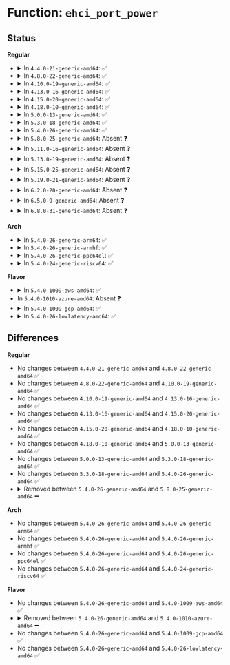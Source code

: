 # Function: <code>ehci_port_power</code>

## Status
<b>Regular</b>
<ul>
<li>
<details>
<summary>In <code>4.4.0-21-generic-amd64</code>: ✅</summary>

```c
int ehci_port_power(struct ehci_hcd * ehci, int portnum, bool enable)
```

```json
{
  "name": "ehci_port_power",
  "collision_type": "Unique Static",
  "inline_type": "No",
  "funcs": [
    {
      "addr": 18446744071585337408,
      "name": "ehci_port_power",
      "external": false,
      "loc": "drivers/usb/host/ehci-hub.c:1314",
      "file": "drivers/usb/host/ehci-hcd.c",
      "inline": "seen, unknown",
      "caller_inline": [],
      "caller_func": [
        "drivers/usb/host/ehci-hcd.c:ehci_hub_control",
        "drivers/usb/host/ehci-hcd.c:ehci_hub_control",
        "drivers/usb/host/ehci-hcd.c:ehci_silence_controller",
        "drivers/usb/host/ehci-hcd.c:ehci_bus_resume"
      ]
    }
  ],
  "symbols": [
    {
      "addr": 18446744071585337408,
      "name": "ehci_port_power",
      "section": ".text",
      "bind": "STB_LOCAL",
      "size": 115
    }
  ]
}
```
</details>
</li>
<li>
<details>
<summary>In <code>4.8.0-22-generic-amd64</code>: ✅</summary>

```c
int ehci_port_power(struct ehci_hcd * ehci, int portnum, bool enable)
```

```json
{
  "name": "ehci_port_power",
  "collision_type": "Unique Static",
  "inline_type": "No",
  "funcs": [
    {
      "addr": 18446744071585733664,
      "name": "ehci_port_power",
      "external": false,
      "loc": "drivers/usb/host/ehci-hub.c:1326",
      "file": "drivers/usb/host/ehci-hcd.c",
      "inline": "seen, unknown",
      "caller_inline": [],
      "caller_func": [
        "drivers/usb/host/ehci-hcd.c:ehci_silence_controller",
        "drivers/usb/host/ehci-hcd.c:ehci_hub_control",
        "drivers/usb/host/ehci-hcd.c:ehci_hub_control",
        "drivers/usb/host/ehci-hcd.c:ehci_bus_resume"
      ]
    }
  ],
  "symbols": [
    {
      "addr": 18446744071585733664,
      "name": "ehci_port_power",
      "section": ".text",
      "bind": "STB_LOCAL",
      "size": 112
    }
  ]
}
```
</details>
</li>
<li>
<details>
<summary>In <code>4.10.0-19-generic-amd64</code>: ✅</summary>

```c
int ehci_port_power(struct ehci_hcd * ehci, int portnum, bool enable)
```

```json
{
  "name": "ehci_port_power",
  "collision_type": "Unique Static",
  "inline_type": "No",
  "funcs": [
    {
      "addr": 18446744071585922304,
      "name": "ehci_port_power",
      "external": false,
      "loc": "drivers/usb/host/ehci-hub.c:1340",
      "file": "drivers/usb/host/ehci-hcd.c",
      "inline": "seen, unknown",
      "caller_inline": [],
      "caller_func": [
        "drivers/usb/host/ehci-hcd.c:ehci_silence_controller",
        "drivers/usb/host/ehci-hcd.c:ehci_hub_control",
        "drivers/usb/host/ehci-hcd.c:ehci_hub_control",
        "drivers/usb/host/ehci-hcd.c:ehci_bus_resume"
      ]
    }
  ],
  "symbols": [
    {
      "addr": 18446744071585922304,
      "name": "ehci_port_power",
      "section": ".text",
      "bind": "STB_LOCAL",
      "size": 112
    }
  ]
}
```
</details>
</li>
<li>
<details>
<summary>In <code>4.13.0-16-generic-amd64</code>: ✅</summary>

```c
int ehci_port_power(struct ehci_hcd * ehci, int portnum, bool enable)
```

```json
{
  "name": "ehci_port_power",
  "collision_type": "Unique Static",
  "inline_type": "No",
  "funcs": [
    {
      "addr": 18446744071586006704,
      "name": "ehci_port_power",
      "external": false,
      "loc": "drivers/usb/host/ehci-hub.c:1340",
      "file": "drivers/usb/host/ehci-hcd.c",
      "inline": "seen, unknown",
      "caller_inline": [],
      "caller_func": [
        "drivers/usb/host/ehci-hcd.c:ehci_silence_controller",
        "drivers/usb/host/ehci-hcd.c:ehci_hub_control",
        "drivers/usb/host/ehci-hcd.c:ehci_hub_control",
        "drivers/usb/host/ehci-hcd.c:ehci_bus_resume"
      ]
    }
  ],
  "symbols": [
    {
      "addr": 18446744071586006704,
      "name": "ehci_port_power",
      "section": ".text",
      "bind": "STB_LOCAL",
      "size": 112
    }
  ]
}
```
</details>
</li>
<li>
<details>
<summary>In <code>4.15.0-20-generic-amd64</code>: ✅</summary>

```c
int ehci_port_power(struct ehci_hcd * ehci, int portnum, bool enable)
```

```json
{
  "name": "ehci_port_power",
  "collision_type": "Unique Static",
  "inline_type": "No",
  "funcs": [
    {
      "addr": 18446744071586450848,
      "name": "ehci_port_power",
      "external": false,
      "loc": "drivers/usb/host/ehci-hub.c:1327",
      "file": "drivers/usb/host/ehci-hcd.c",
      "inline": "seen, unknown",
      "caller_inline": [],
      "caller_func": [
        "drivers/usb/host/ehci-hcd.c:ehci_silence_controller",
        "drivers/usb/host/ehci-hcd.c:ehci_hub_control",
        "drivers/usb/host/ehci-hcd.c:ehci_hub_control",
        "drivers/usb/host/ehci-hcd.c:ehci_bus_resume"
      ]
    }
  ],
  "symbols": [
    {
      "addr": 18446744071586450848,
      "name": "ehci_port_power",
      "section": ".text",
      "bind": "STB_LOCAL",
      "size": 112
    }
  ]
}
```
</details>
</li>
<li>
<details>
<summary>In <code>4.18.0-10-generic-amd64</code>: ✅</summary>

```c
int ehci_port_power(struct ehci_hcd * ehci, int portnum, bool enable)
```

```json
{
  "name": "ehci_port_power",
  "collision_type": "Unique Static",
  "inline_type": "No",
  "funcs": [
    {
      "addr": 18446744071586715984,
      "name": "ehci_port_power",
      "external": false,
      "loc": "drivers/usb/host/ehci-hub.c:1327",
      "file": "drivers/usb/host/ehci-hcd.c",
      "inline": "seen, unknown",
      "caller_inline": [],
      "caller_func": [
        "drivers/usb/host/ehci-hcd.c:ehci_silence_controller",
        "drivers/usb/host/ehci-hcd.c:ehci_hub_control",
        "drivers/usb/host/ehci-hcd.c:ehci_hub_control",
        "drivers/usb/host/ehci-hcd.c:ehci_bus_resume"
      ]
    }
  ],
  "symbols": [
    {
      "addr": 18446744071586715984,
      "name": "ehci_port_power",
      "section": ".text",
      "bind": "STB_LOCAL",
      "size": 105
    }
  ]
}
```
</details>
</li>
<li>
<details>
<summary>In <code>5.0.0-13-generic-amd64</code>: ✅</summary>

```c
int ehci_port_power(struct ehci_hcd * ehci, int portnum, bool enable)
```

```json
{
  "name": "ehci_port_power",
  "collision_type": "Unique Static",
  "inline_type": "No",
  "funcs": [
    {
      "addr": 18446744071586873712,
      "name": "ehci_port_power",
      "external": false,
      "loc": "drivers/usb/host/ehci-hub.c:1335",
      "file": "drivers/usb/host/ehci-hcd.c",
      "inline": "seen, unknown",
      "caller_inline": [],
      "caller_func": [
        "drivers/usb/host/ehci-hcd.c:ehci_silence_controller",
        "drivers/usb/host/ehci-hcd.c:ehci_hub_control",
        "drivers/usb/host/ehci-hcd.c:ehci_hub_control",
        "drivers/usb/host/ehci-hcd.c:ehci_bus_resume"
      ]
    }
  ],
  "symbols": [
    {
      "addr": 18446744071586873712,
      "name": "ehci_port_power",
      "section": ".text",
      "bind": "STB_LOCAL",
      "size": 105
    }
  ]
}
```
</details>
</li>
<li>
<details>
<summary>In <code>5.3.0-18-generic-amd64</code>: ✅</summary>

```c
int ehci_port_power(struct ehci_hcd * ehci, int portnum, bool enable)
```

```json
{
  "name": "ehci_port_power",
  "collision_type": "Unique Static",
  "inline_type": "No",
  "funcs": [
    {
      "addr": 18446744071587132368,
      "name": "ehci_port_power",
      "external": false,
      "loc": "drivers/usb/host/ehci-hub.c:1335",
      "file": "drivers/usb/host/ehci-hcd.c",
      "inline": "seen, unknown",
      "caller_inline": [],
      "caller_func": [
        "drivers/usb/host/ehci-hcd.c:ehci_silence_controller",
        "drivers/usb/host/ehci-hcd.c:ehci_hub_control",
        "drivers/usb/host/ehci-hcd.c:ehci_hub_control",
        "drivers/usb/host/ehci-hcd.c:ehci_bus_resume"
      ]
    }
  ],
  "symbols": [
    {
      "addr": 18446744071587132368,
      "name": "ehci_port_power",
      "section": ".text",
      "bind": "STB_LOCAL",
      "size": 108
    }
  ]
}
```
</details>
</li>
<li>
<details>
<summary>In <code>5.4.0-26-generic-amd64</code>: ✅</summary>

```c
int ehci_port_power(struct ehci_hcd * ehci, int portnum, bool enable)
```

```json
{
  "name": "ehci_port_power",
  "collision_type": "Unique Static",
  "inline_type": "No",
  "funcs": [
    {
      "addr": 18446744071587332752,
      "name": "ehci_port_power",
      "external": false,
      "loc": "drivers/usb/host/ehci-hub.c:1335",
      "file": "drivers/usb/host/ehci-hcd.c",
      "inline": "seen, unknown",
      "caller_inline": [],
      "caller_func": [
        "drivers/usb/host/ehci-hcd.c:ehci_silence_controller",
        "drivers/usb/host/ehci-hcd.c:ehci_hub_control",
        "drivers/usb/host/ehci-hcd.c:ehci_hub_control",
        "drivers/usb/host/ehci-hcd.c:ehci_bus_resume"
      ]
    }
  ],
  "symbols": [
    {
      "addr": 18446744071587332752,
      "name": "ehci_port_power",
      "section": ".text",
      "bind": "STB_LOCAL",
      "size": 108
    }
  ]
}
```
</details>
</li>
<li>
<details>
<summary>In <code>5.8.0-25-generic-amd64</code>: Absent ❓</summary>

```json
{
  "name": "ehci_port_power",
  "collision_type": "Unique Static",
  "inline_type": "Selective",
  "funcs": [
    {
      "addr": 18446744071588200448,
      "name": "ehci_port_power",
      "external": false,
      "loc": "drivers/usb/host/ehci-hub.c:1334",
      "file": "drivers/usb/host/ehci-hcd.c",
      "inline": "not declared, inlined",
      "caller_inline": [],
      "caller_func": [
        "drivers/usb/host/ehci-hcd.c:ehci_silence_controller",
        "drivers/usb/host/ehci-hcd.c:ehci_hub_control",
        "drivers/usb/host/ehci-hcd.c:ehci_hub_control",
        "drivers/usb/host/ehci-hcd.c:ehci_handover_companion_ports"
      ]
    }
  ],
  "symbols": [
    {
      "addr": 18446744071588200448,
      "name": "ehci_port_power.isra.0",
      "section": ".text",
      "bind": "STB_LOCAL",
      "size": 104
    }
  ]
}
```
</details>
</li>
<li>
<details>
<summary>In <code>5.11.0-16-generic-amd64</code>: Absent ❓</summary>

```json
{
  "name": "ehci_port_power",
  "collision_type": "Unique Static",
  "inline_type": "Selective",
  "funcs": [
    {
      "addr": 18446744071588237008,
      "name": "ehci_port_power",
      "external": false,
      "loc": "drivers/usb/host/ehci-hub.c:1337",
      "file": "drivers/usb/host/ehci-hcd.c",
      "inline": "not declared, inlined",
      "caller_inline": [],
      "caller_func": [
        "drivers/usb/host/ehci-hcd.c:ehci_silence_controller",
        "drivers/usb/host/ehci-hcd.c:ehci_hub_control",
        "drivers/usb/host/ehci-hcd.c:ehci_hub_control",
        "drivers/usb/host/ehci-hcd.c:ehci_handover_companion_ports"
      ]
    }
  ],
  "symbols": [
    {
      "addr": 18446744071588237008,
      "name": "ehci_port_power.isra.0",
      "section": ".text",
      "bind": "STB_LOCAL",
      "size": 104
    }
  ]
}
```
</details>
</li>
<li>
<details>
<summary>In <code>5.13.0-19-generic-amd64</code>: Absent ❓</summary>

```json
{
  "name": "ehci_port_power",
  "collision_type": "Unique Static",
  "inline_type": "Selective",
  "funcs": [
    {
      "addr": 18446744071588119904,
      "name": "ehci_port_power",
      "external": false,
      "loc": "drivers/usb/host/ehci-hub.c:1337",
      "file": "drivers/usb/host/ehci-hcd.c",
      "inline": "not declared, inlined",
      "caller_inline": [],
      "caller_func": [
        "drivers/usb/host/ehci-hcd.c:ehci_silence_controller",
        "drivers/usb/host/ehci-hcd.c:ehci_hub_control",
        "drivers/usb/host/ehci-hcd.c:ehci_hub_control",
        "drivers/usb/host/ehci-hcd.c:ehci_handover_companion_ports"
      ]
    }
  ],
  "symbols": [
    {
      "addr": 18446744071588119904,
      "name": "ehci_port_power.isra.0",
      "section": ".text",
      "bind": "STB_LOCAL",
      "size": 104
    }
  ]
}
```
</details>
</li>
<li>
<details>
<summary>In <code>5.15.0-25-generic-amd64</code>: Absent ❓</summary>

```json
{
  "name": "ehci_port_power",
  "collision_type": "Unique Static",
  "inline_type": "Selective",
  "funcs": [
    {
      "addr": 18446744071588755168,
      "name": "ehci_port_power",
      "external": false,
      "loc": "drivers/usb/host/ehci-hub.c:1198",
      "file": "drivers/usb/host/ehci-hcd.c",
      "inline": "not declared, inlined",
      "caller_inline": [],
      "caller_func": [
        "drivers/usb/host/ehci-hcd.c:ehci_silence_controller",
        "drivers/usb/host/ehci-hcd.c:ehci_hub_control",
        "drivers/usb/host/ehci-hcd.c:ehci_hub_control",
        "drivers/usb/host/ehci-hcd.c:ehci_handover_companion_ports"
      ]
    }
  ],
  "symbols": [
    {
      "addr": 18446744071588755168,
      "name": "ehci_port_power.isra.0",
      "section": ".text",
      "bind": "STB_LOCAL",
      "size": 163
    }
  ]
}
```
</details>
</li>
<li>
<details>
<summary>In <code>5.19.0-21-generic-amd64</code>: Absent ❓</summary>

```json
{
  "name": "ehci_port_power",
  "collision_type": "Unique Static",
  "inline_type": "Selective",
  "funcs": [
    {
      "addr": 18446744071590179472,
      "name": "ehci_port_power",
      "external": false,
      "loc": "drivers/usb/host/ehci-hub.c:1199",
      "file": "drivers/usb/host/ehci-hcd.c",
      "inline": "not declared, inlined",
      "caller_inline": [],
      "caller_func": [
        "drivers/usb/host/ehci-hcd.c:ehci_silence_controller",
        "drivers/usb/host/ehci-hcd.c:ehci_hub_control",
        "drivers/usb/host/ehci-hcd.c:ehci_hub_control",
        "drivers/usb/host/ehci-hcd.c:ehci_handover_companion_ports"
      ]
    }
  ],
  "symbols": [
    {
      "addr": 18446744071590179472,
      "name": "ehci_port_power.isra.0",
      "section": ".text",
      "bind": "STB_LOCAL",
      "size": 180
    }
  ]
}
```
</details>
</li>
<li>
<details>
<summary>In <code>6.2.0-20-generic-amd64</code>: Absent ❓</summary>

```json
{
  "name": "ehci_port_power",
  "collision_type": "Unique Static",
  "inline_type": "Selective",
  "funcs": [
    {
      "addr": 18446744071591795584,
      "name": "ehci_port_power",
      "external": false,
      "loc": "drivers/usb/host/ehci-hub.c:1199",
      "file": "drivers/usb/host/ehci-hcd.c",
      "inline": "not declared, inlined",
      "caller_inline": [],
      "caller_func": [
        "drivers/usb/host/ehci-hcd.c:ehci_silence_controller",
        "drivers/usb/host/ehci-hcd.c:ehci_hub_control",
        "drivers/usb/host/ehci-hcd.c:ehci_hub_control",
        "drivers/usb/host/ehci-hcd.c:ehci_handover_companion_ports"
      ]
    }
  ],
  "symbols": [
    {
      "addr": 18446744071591795584,
      "name": "ehci_port_power.isra.0",
      "section": ".text",
      "bind": "STB_LOCAL",
      "size": 180
    }
  ]
}
```
</details>
</li>
<li>
<details>
<summary>In <code>6.5.0-9-generic-amd64</code>: Absent ❓</summary>

```json
{
  "name": "ehci_port_power",
  "collision_type": "Unique Static",
  "inline_type": "Selective",
  "funcs": [
    {
      "addr": 18446744071592218080,
      "name": "ehci_port_power",
      "external": false,
      "loc": "drivers/usb/host/ehci-hub.c:1199",
      "file": "drivers/usb/host/ehci-hcd.c",
      "inline": "not declared, inlined",
      "caller_inline": [],
      "caller_func": [
        "drivers/usb/host/ehci-hcd.c:ehci_silence_controller",
        "drivers/usb/host/ehci-hcd.c:ehci_hub_control",
        "drivers/usb/host/ehci-hcd.c:ehci_hub_control",
        "drivers/usb/host/ehci-hcd.c:ehci_handover_companion_ports"
      ]
    }
  ],
  "symbols": [
    {
      "addr": 18446744071592218080,
      "name": "ehci_port_power.isra.0",
      "section": ".text",
      "bind": "STB_LOCAL",
      "size": 180
    }
  ]
}
```
</details>
</li>
<li>
<details>
<summary>In <code>6.8.0-31-generic-amd64</code>: Absent ❓</summary>

```json
{
  "name": "ehci_port_power",
  "collision_type": "Unique Static",
  "inline_type": "Selective",
  "funcs": [
    {
      "addr": 18446744071592958880,
      "name": "ehci_port_power",
      "external": false,
      "loc": "drivers/usb/host/ehci-hub.c:1207",
      "file": "drivers/usb/host/ehci-hcd.c",
      "inline": "not declared, inlined",
      "caller_inline": [],
      "caller_func": [
        "drivers/usb/host/ehci-hcd.c:ehci_silence_controller",
        "drivers/usb/host/ehci-hcd.c:ehci_hub_control",
        "drivers/usb/host/ehci-hcd.c:ehci_hub_control",
        "drivers/usb/host/ehci-hcd.c:ehci_handover_companion_ports"
      ]
    }
  ],
  "symbols": [
    {
      "addr": 18446744071592958880,
      "name": "ehci_port_power.isra.0",
      "section": ".text",
      "bind": "STB_LOCAL",
      "size": 178
    }
  ]
}
```
</details>
</li>
</ul>
<b>Arch</b>
<ul>
<li>
<details>
<summary>In <code>5.4.0-26-generic-arm64</code>: ✅</summary>

```c
int ehci_port_power(struct ehci_hcd * ehci, int portnum, bool enable)
```

```json
{
  "name": "ehci_port_power",
  "collision_type": "Unique Static",
  "inline_type": "No",
  "funcs": [
    {
      "addr": 18446603336500466448,
      "name": "ehci_port_power",
      "external": false,
      "loc": "drivers/usb/host/ehci-hub.c:1335",
      "file": "drivers/usb/host/ehci-hcd.c",
      "inline": "seen, unknown",
      "caller_inline": [],
      "caller_func": [
        "drivers/usb/host/ehci-hcd.c:ehci_silence_controller",
        "drivers/usb/host/ehci-hcd.c:ehci_hub_control",
        "drivers/usb/host/ehci-hcd.c:ehci_hub_control",
        "drivers/usb/host/ehci-hcd.c:ehci_bus_resume"
      ]
    }
  ],
  "symbols": [
    {
      "addr": 18446603336500466448,
      "name": "ehci_port_power",
      "section": ".text",
      "bind": "STB_LOCAL",
      "size": 184
    }
  ]
}
```
</details>
</li>
<li>
<details>
<summary>In <code>5.4.0-26-generic-armhf</code>: ✅</summary>

```c
int ehci_port_power(struct ehci_hcd * ehci, int portnum, bool enable)
```

```json
{
  "name": "ehci_port_power",
  "collision_type": "Unique Static",
  "inline_type": "No",
  "funcs": [
    {
      "addr": 3232906972,
      "name": "ehci_port_power",
      "external": false,
      "loc": "drivers/usb/host/ehci-hub.c:1335",
      "file": "drivers/usb/host/ehci-hcd.c",
      "inline": "seen, unknown",
      "caller_inline": [],
      "caller_func": [
        "drivers/usb/host/ehci-hcd.c:ehci_silence_controller",
        "drivers/usb/host/ehci-hcd.c:ehci_hub_control",
        "drivers/usb/host/ehci-hcd.c:ehci_hub_control",
        "drivers/usb/host/ehci-hcd.c:ehci_hub_control",
        "drivers/usb/host/ehci-hcd.c:ehci_bus_resume"
      ]
    }
  ],
  "symbols": [
    {
      "addr": 3232906972,
      "name": "ehci_port_power",
      "section": ".text",
      "bind": "STB_LOCAL",
      "size": 168
    }
  ]
}
```
</details>
</li>
<li>
<details>
<summary>In <code>5.4.0-26-generic-ppc64el</code>: ✅</summary>

```c
int ehci_port_power(struct ehci_hcd * ehci, int portnum, bool enable)
```

```json
{
  "name": "ehci_port_power",
  "collision_type": "Unique Static",
  "inline_type": "No",
  "funcs": [
    {
      "addr": 13835058055293825696,
      "name": "ehci_port_power",
      "external": false,
      "loc": "drivers/usb/host/ehci-hub.c:1335",
      "file": "drivers/usb/host/ehci-hcd.c",
      "inline": "seen, unknown",
      "caller_inline": [],
      "caller_func": [
        "drivers/usb/host/ehci-hcd.c:ehci_silence_controller",
        "drivers/usb/host/ehci-hcd.c:ehci_hub_control",
        "drivers/usb/host/ehci-hcd.c:ehci_hub_control",
        "drivers/usb/host/ehci-hcd.c:ehci_hub_control",
        "drivers/usb/host/ehci-hcd.c:ehci_bus_resume"
      ]
    }
  ],
  "symbols": [
    {
      "addr": 13835058055293825696,
      "name": "ehci_port_power",
      "section": ".text",
      "bind": "STB_LOCAL",
      "size": 348
    }
  ]
}
```
</details>
</li>
<li>
<details>
<summary>In <code>5.4.0-24-generic-riscv64</code>: ✅</summary>

```c
int ehci_port_power(struct ehci_hcd * ehci, int portnum, bool enable)
```

```json
{
  "name": "ehci_port_power",
  "collision_type": "Unique Static",
  "inline_type": "No",
  "funcs": [
    {
      "addr": 18446743936277367136,
      "name": "ehci_port_power",
      "external": false,
      "loc": "drivers/usb/host/ehci-hub.c:1335",
      "file": "drivers/usb/host/ehci-hcd.c",
      "inline": "seen, unknown",
      "caller_inline": [],
      "caller_func": [
        "drivers/usb/host/ehci-hcd.c:ehci_silence_controller",
        "drivers/usb/host/ehci-hcd.c:ehci_hub_control",
        "drivers/usb/host/ehci-hcd.c:ehci_hub_control",
        "drivers/usb/host/ehci-hcd.c:ehci_bus_resume"
      ]
    }
  ],
  "symbols": [
    {
      "addr": 18446743936277367136,
      "name": "ehci_port_power",
      "section": ".text",
      "bind": "STB_LOCAL",
      "size": 170
    }
  ]
}
```
</details>
</li>
</ul>
<b>Flavor</b>
<ul>
<li>
<details>
<summary>In <code>5.4.0-1009-aws-amd64</code>: ✅</summary>

```c
int ehci_port_power(struct ehci_hcd * ehci, int portnum, bool enable)
```

```json
{
  "name": "ehci_port_power",
  "collision_type": "Unique Static",
  "inline_type": "No",
  "funcs": [
    {
      "addr": 18446744071587038832,
      "name": "ehci_port_power",
      "external": false,
      "loc": "drivers/usb/host/ehci-hub.c:1335",
      "file": "drivers/usb/host/ehci-hcd.c",
      "inline": "seen, unknown",
      "caller_inline": [],
      "caller_func": [
        "drivers/usb/host/ehci-hcd.c:ehci_silence_controller",
        "drivers/usb/host/ehci-hcd.c:ehci_hub_control",
        "drivers/usb/host/ehci-hcd.c:ehci_hub_control",
        "drivers/usb/host/ehci-hcd.c:ehci_bus_resume"
      ]
    }
  ],
  "symbols": [
    {
      "addr": 18446744071587038832,
      "name": "ehci_port_power",
      "section": ".text",
      "bind": "STB_LOCAL",
      "size": 108
    }
  ]
}
```
</details>
</li>
<li>
In <code>5.4.0-1010-azure-amd64</code>: Absent ❓
</li>
<li>
<details>
<summary>In <code>5.4.0-1009-gcp-amd64</code>: ✅</summary>

```c
int ehci_port_power(struct ehci_hcd * ehci, int portnum, bool enable)
```

```json
{
  "name": "ehci_port_power",
  "collision_type": "Unique Static",
  "inline_type": "No",
  "funcs": [
    {
      "addr": 18446744071587287312,
      "name": "ehci_port_power",
      "external": false,
      "loc": "drivers/usb/host/ehci-hub.c:1335",
      "file": "drivers/usb/host/ehci-hcd.c",
      "inline": "seen, unknown",
      "caller_inline": [],
      "caller_func": [
        "drivers/usb/host/ehci-hcd.c:ehci_silence_controller",
        "drivers/usb/host/ehci-hcd.c:ehci_hub_control",
        "drivers/usb/host/ehci-hcd.c:ehci_hub_control",
        "drivers/usb/host/ehci-hcd.c:ehci_bus_resume"
      ]
    }
  ],
  "symbols": [
    {
      "addr": 18446744071587287312,
      "name": "ehci_port_power",
      "section": ".text",
      "bind": "STB_LOCAL",
      "size": 108
    }
  ]
}
```
</details>
</li>
<li>
<details>
<summary>In <code>5.4.0-26-lowlatency-amd64</code>: ✅</summary>

```c
int ehci_port_power(struct ehci_hcd * ehci, int portnum, bool enable)
```

```json
{
  "name": "ehci_port_power",
  "collision_type": "Unique Static",
  "inline_type": "No",
  "funcs": [
    {
      "addr": 18446744071587394080,
      "name": "ehci_port_power",
      "external": false,
      "loc": "drivers/usb/host/ehci-hub.c:1335",
      "file": "drivers/usb/host/ehci-hcd.c",
      "inline": "seen, unknown",
      "caller_inline": [],
      "caller_func": [
        "drivers/usb/host/ehci-hcd.c:ehci_silence_controller",
        "drivers/usb/host/ehci-hcd.c:ehci_hub_control",
        "drivers/usb/host/ehci-hcd.c:ehci_hub_control",
        "drivers/usb/host/ehci-hcd.c:ehci_bus_resume"
      ]
    }
  ],
  "symbols": [
    {
      "addr": 18446744071587394080,
      "name": "ehci_port_power",
      "section": ".text",
      "bind": "STB_LOCAL",
      "size": 108
    }
  ]
}
```
</details>
</li>
</ul>

## Differences
<b>Regular</b>
<ul>
<li>
No changes between <code>4.4.0-21-generic-amd64</code> and <code>4.8.0-22-generic-amd64</code> ✅
</li>
<li>
No changes between <code>4.8.0-22-generic-amd64</code> and <code>4.10.0-19-generic-amd64</code> ✅
</li>
<li>
No changes between <code>4.10.0-19-generic-amd64</code> and <code>4.13.0-16-generic-amd64</code> ✅
</li>
<li>
No changes between <code>4.13.0-16-generic-amd64</code> and <code>4.15.0-20-generic-amd64</code> ✅
</li>
<li>
No changes between <code>4.15.0-20-generic-amd64</code> and <code>4.18.0-10-generic-amd64</code> ✅
</li>
<li>
No changes between <code>4.18.0-10-generic-amd64</code> and <code>5.0.0-13-generic-amd64</code> ✅
</li>
<li>
No changes between <code>5.0.0-13-generic-amd64</code> and <code>5.3.0-18-generic-amd64</code> ✅
</li>
<li>
No changes between <code>5.3.0-18-generic-amd64</code> and <code>5.4.0-26-generic-amd64</code> ✅
</li>
<li>
<details>
<summary>Removed between <code>5.4.0-26-generic-amd64</code> and <code>5.8.0-25-generic-amd64</code> ➖</summary>

```c
int ehci_port_power(struct ehci_hcd * ehci, int portnum, bool enable)
```
</details>
</li>
</ul>
<b>Arch</b>
<ul>
<li>
No changes between <code>5.4.0-26-generic-amd64</code> and <code>5.4.0-26-generic-arm64</code> ✅
</li>
<li>
No changes between <code>5.4.0-26-generic-amd64</code> and <code>5.4.0-26-generic-armhf</code> ✅
</li>
<li>
No changes between <code>5.4.0-26-generic-amd64</code> and <code>5.4.0-26-generic-ppc64el</code> ✅
</li>
<li>
No changes between <code>5.4.0-26-generic-amd64</code> and <code>5.4.0-24-generic-riscv64</code> ✅
</li>
</ul>
<b>Flavor</b>
<ul>
<li>
No changes between <code>5.4.0-26-generic-amd64</code> and <code>5.4.0-1009-aws-amd64</code> ✅
</li>
<li>
<details>
<summary>Removed between <code>5.4.0-26-generic-amd64</code> and <code>5.4.0-1010-azure-amd64</code> ➖</summary>

```c
int ehci_port_power(struct ehci_hcd * ehci, int portnum, bool enable)
```
</details>
</li>
<li>
No changes between <code>5.4.0-26-generic-amd64</code> and <code>5.4.0-1009-gcp-amd64</code> ✅
</li>
<li>
No changes between <code>5.4.0-26-generic-amd64</code> and <code>5.4.0-26-lowlatency-amd64</code> ✅
</li>
</ul>
